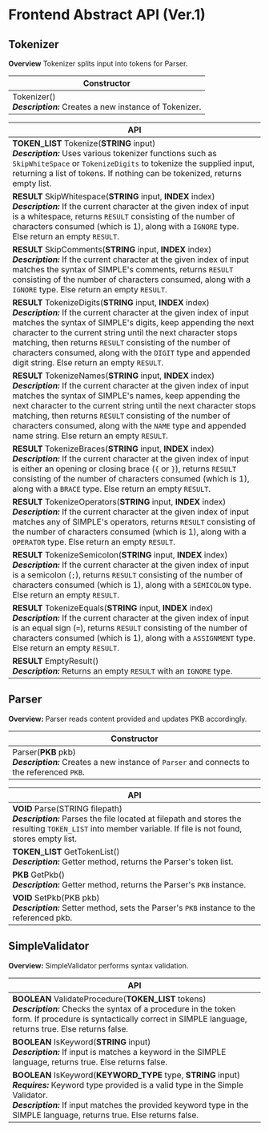 # Frontend Abstract API (Ver.1)

## Tokenizer
**Overview** Tokenizer splits input into tokens for Parser.

|**Constructor**|
|---|
|Tokenizer() <br> ***Description:*** Creates a new instance of Tokenizer.|

| **API** | 
| -------- | 
| **TOKEN_LIST** Tokenize(**STRING** input) <br> ***Description:*** Uses various tokenizer functions such as `SkipWhiteSpace` or `TokenizeDigits` to tokenize the supplied input, returning a list of tokens. If nothing can be tokenized, returns empty list. | 
| **RESULT** SkipWhitespace(**STRING** input, **INDEX** index) <br> ***Description:*** If the current character at the given index of input is a whitespace, returns `RESULT` consisting of the number of characters consumed (which is 1), along with a `IGNORE` type. Else return an empty `RESULT`. | 
| **RESULT** SkipComments(**STRING** input, **INDEX** index) <br> ***Description:*** If the current character at the given index of input matches the syntax of SIMPLE's comments, returns `RESULT` consisting of the number of characters consumed, along with a `IGNORE` type. Else return an empty `RESULT`. | 
| **RESULT** TokenizeDigits(**STRING** input, **INDEX** index) <br> ***Description:*** If the current character at the given index of input matches the syntax of SIMPLE's digits, keep appending the next character to the current string until the next character stops matching, then returns `RESULT` consisting of the number of characters consumed, along with the `DIGIT` type and appended digit string. Else return an empty `RESULT`. |
| **RESULT** TokenizeNames(**STRING** input, **INDEX** index) <br> ***Description:*** If the current character at the given index of input matches the syntax of SIMPLE's names, keep appending the next character to the current string until the next character stops matching, then returns `RESULT` consisting of the number of characters consumed, along with the `NAME` type and appended name string. Else return an empty `RESULT`. |
| **RESULT** TokenizeBraces(**STRING** input, **INDEX** index) <br> ***Description:*** If the current character at the given index of input is either an opening or closing brace (`{` or `}`), returns `RESULT` consisting of the number of characters consumed (which is 1), along with a `BRACE` type. Else return an empty `RESULT`. |
| **RESULT** TokenizeOperators(**STRING** input, **INDEX** index) <br> ***Description:*** If the current character at the given index of input matches any of SIMPLE's operators, returns `RESULT` consisting of the number of characters consumed (which is 1), along with a `OPERATOR` type. Else return an empty `RESULT`. |
| **RESULT** TokenizeSemicolon(**STRING** input, **INDEX** index) <br> ***Description:*** If the current character at the given index of input is a semicolon (`;`), returns `RESULT` consisting of the number of characters consumed (which is 1), along with a `SEMICOLON` type. Else return an empty `RESULT`. |
| **RESULT** TokenizeEquals(**STRING** input, **INDEX** index) <br> ***Description:*** If the current character at the given index of input is an equal sign (`=`), returns `RESULT` consisting of the number of characters consumed (which is 1), along with a `ASSIGNMENT` type. Else return an empty `RESULT`. |
|**RESULT** EmptyResult()<br> ***Description:*** Returns an empty `RESULT` with an `IGNORE` type.|
## Parser
**Overview:** Parser reads content provided and updates PKB accordingly.

| **Constructor** 
| -------- | 
| Parser(**PKB** pkb)<br>***Description:***  Creates a new instance of `Parser` and connects to the referenced `PKB`.

| **API** | 
| -------- | 
| **VOID** Parse(STRING filepath) <br> ***Description:*** Parses the file located at filepath and stores the resulting `TOKEN_LIST` into member variable. If file is not found, stores empty list. |
| **TOKEN_LIST** GetTokenList() <br> ***Description:*** Getter method, returns the Parser's token list. |
| **PKB** GetPkb() <br> ***Description:*** Getter method, returns the Parser's `PKB` instance. |
| **VOID** SetPkb(PKB pkb) <br> ***Description:*** Setter method, sets the Parser's `PKB` instance to the referenced pkb. |

## SimpleValidator
**Overview:** SimpleValidator performs syntax validation.

| **API** | 
| -------- | 
| **BOOLEAN** ValidateProcedure(**TOKEN_LIST** tokens) <br> ***Description:*** Checks the syntax of a procedure in the token form. If procedure is syntactically correct in SIMPLE language, returns true. Else returns false. | 
| **BOOLEAN** IsKeyword(**STRING** input) <br> ***Description:*** If input is matches a keyword in the SIMPLE language, returns true. Else returns false. |
| **BOOLEAN** IsKeyword(**KEYWORD_TYPE** type, **STRING** input)<br> ***Requires:*** Keyword type provided is a valid type in the Simple Validator.  <br> ***Description:*** If input matches the provided keyword type in the SIMPLE language, returns true. Else returns false. |

